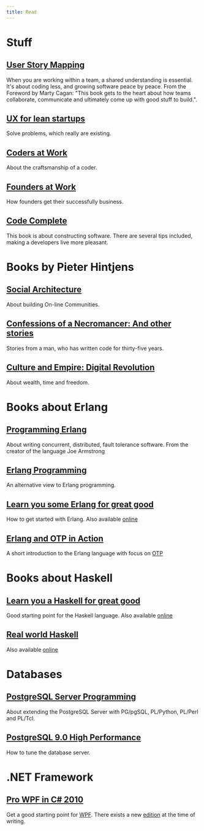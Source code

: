 ```yaml
---
title: Read
---
```


# Stuff

## [User Story Mapping](http://www.amazon.com/User-Story-Mapping-Discover-Product/dp/1491904909)

When you are working within a team, a shared understanding is essential. 
It's about coding less, and growing software peace by peace. 
From the Foreword by Marty Cagan: "This book gets to the heart about how teams collaborate, communicate and ultimately come up with good stuff to build.". 

## [UX for lean startups](http://www.amazon.com/UX-Lean-Startups-Experience-Research/dp/1449334911)

Solve problems, which really are existing.

## [Coders at Work](http://www.amazon.com/Coders-Work-Reflections-Craft-Programming/dp/1430219483)

About the craftsmanship of a coder.

## [Founders at Work](http://www.amazon.com/Founders-Work-Stories-Startups-Early/dp/1430210788)

How founders get their successfully business.

## [Code Complete](https://www.amazon.de/Code-Complete-Practical-Construction-Costruction/dp/0735619670)

This book is about constructing software. 
There are several tips included, making a developers live more pleasant.

# Books by Pieter Hintjens

## [Social Architecture](https://www.amazon.de/Social-Architecture-Building-line-Communities/dp/1533112452/)

About building On-line Communities.

## [Confessions of a Necromancer: And other stories](https://www.amazon.de/Confessions-Necromancer-stories-Pieter-Hintjens/dp/1539178846)

Stories from a man, who has written code for thirty-five years.

## [Culture and Empire: Digital Revolution](https://www.amazon.de/Culture-Empire-Revolution-Pieter-Hintjens/dp/1492999776)

About wealth, time and freedom.


# Books about Erlang

## [Programming Erlang](http://www.amazon.com/Programming-Erlang-Concurrent-Pragmatic-Programmers/dp/193778553X)

About writing concurrent, distributed, fault tolerance software. From the creator of the language Joe Armstrong

## [Erlang Programming](http://www.amazon.com/Erlang-Programming-Francesco-Cesarini/dp/0596518188/)

An alternative view to Erlang programming.

## [Learn you some Erlang for great good](http://www.amazon.com/Learn-Some-Erlang-Great-Good/dp/1593274351)

How to get started with Erlang. Also available [online](http://learnyousomeerlang.com/)

## [Erlang and OTP in Action](http://www.amazon.com/Erlang-OTP-Action-Martin-Logan/dp/1933988789)

A short introduction to the Erlang language with focus on [OTP](https://en.wikipedia.org/wiki/Open_Telecom_Platform)

# Books about Haskell

## [Learn you a Haskell for great good](http://www.amazon.com/Learn-You-Haskell-Great-Good/dp/1593272839/)

Good starting point for the Haskell language. Also available [online](http://learnyouahaskell.com/)

## [Real world Haskell](http://www.amazon.com/Real-World-Haskell-Bryan-OSullivan/dp/0596514980)

Also available [online](http://book.realworldhaskell.org/)

# Databases

## [PostgreSQL Server Programming](http://www.amazon.com/PostgreSQL-Server-Programming-Usama-Dar/dp/1783980583)

About extending the PostgreSQL Server with PG/pgSQL, PL/Python, PL/Perl and PL/Tcl.

## [PostgreSQL 9.0 High Performance](http://www.amazon.com/PostgreSQL-High-Performance-Gregory-Smith/dp/184951030X)

How to tune the database server.

# .NET Framework

## [Pro WPF in C\# 2010](https://www.amazon.de/Pro-WPF-2010-Presentation-Foundation/dp/1430272058)

Get a good starting point for [WPF](https://msdn.microsoft.com/en-us/library/ms754130(v=vs.110).aspx).
There exists a new [edition](https://www.amazon.de/Pro-WPF-4-5-Presentation-Professional/dp/1430243651) at the time of writing.
